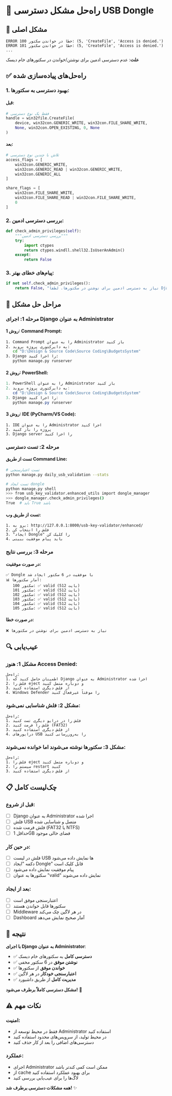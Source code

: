 # 🔧 راه‌حل مشکل دسترسی USB Dongle

## 🚨 مشکل اصلی

```
ERROR خطا در خواندن سکتور 100: (5, 'CreateFile', 'Access is denied.')
ERROR خطا در خواندن سکتور 101: (5, 'CreateFile', 'Access is denied.')
...
```

**علت**: عدم دسترسی ادمین برای نوشتن/خواندن در سکتورهای خام دیسک

## ✅ راه‌حل‌های پیاده‌سازی شده

### **1. بهبود دسترسی به سکتورها**:

#### **قبل**:
```python
# فقط یک نوع دسترسی
handle = win32file.CreateFile(
    device, win32con.GENERIC_WRITE, win32con.FILE_SHARE_WRITE,
    None, win32con.OPEN_EXISTING, 0, None
)
```

#### **بعد**:
```python
# تلاش با چندین نوع دسترسی
access_flags = [
    win32con.GENERIC_WRITE,
    win32con.GENERIC_READ | win32con.GENERIC_WRITE,
    win32con.GENERIC_ALL
]

share_flags = [
    win32con.FILE_SHARE_WRITE,
    win32con.FILE_SHARE_READ | win32con.FILE_SHARE_WRITE,
    0
]
```

### **2. بررسی دسترسی ادمین**:
```python
def check_admin_privileges(self):
    """بررسی دسترسی ادمین"""
    try:
        import ctypes
        return ctypes.windll.shell32.IsUserAnAdmin()
    except:
        return False
```

### **3. پیام‌های خطای بهتر**:
```python
if not self.check_admin_privileges():
    return False, "نیاز به دسترسی ادمین برای نوشتن در سکتورها. لطفاً Django را به عنوان Administrator اجرا کنید."
```

## 🚀 مراحل حل مشکل

### **مرحله 1: اجرای Django به عنوان Administrator**

#### **روش 1: Command Prompt**:
```cmd
1. Command Prompt را به عنوان Administrator باز کنید
2. به دایرکتوری پروژه بروید:
   cd "D:\Design & Source Code\Source Coding\BudgetsSystem"
3. Django را اجرا کنید:
   python manage.py runserver
```

#### **روش 2: PowerShell**:
```powershell
1. PowerShell را به عنوان Administrator باز کنید
2. به دایرکتوری پروژه بروید:
   cd "D:\Design & Source Code\Source Coding\BudgetsSystem"
3. Django را اجرا کنید:
   python manage.py runserver
```

#### **روش 3: IDE (PyCharm/VS Code)**:
```
1. IDE را به عنوان Administrator اجرا کنید
2. پروژه را باز کنید
3. Django server را اجرا کنید
```

### **مرحله 2: تست دسترسی**

#### **تست از طریق Command Line**:
```bash
# تست اعتبارسنجی
python manage.py daily_usb_validation --stats

# تست ایجاد dongle
python manage.py shell
>>> from usb_key_validator.enhanced_utils import dongle_manager
>>> dongle_manager.check_admin_privileges()
True  # باید True باشد
```

#### **تست از طریق وب**:
```
1. برو به: http://127.0.0.1:8000/usb-key-validator/enhanced/
2. فلش را انتخاب کن
3. "ایجاد Dongle" را کلیک کن
4. باید پیام موفقیت ببینی
```

### **مرحله 3: بررسی نتایج**

#### **در صورت موفقیت**:
```
✅ Dongle با موفقیت در 6 سکتور ایجاد شد
📊 آمار سکتورها:
   سکتور 100: ✅ valid (512 بایت)
   سکتور 101: ✅ valid (512 بایت)
   سکتور 102: ✅ valid (512 بایت)
   سکتور 103: ✅ valid (512 بایت)
   سکتور 104: ✅ valid (512 بایت)
   سکتور 105: ✅ valid (512 بایت)
```

#### **در صورت خطا**:
```
❌ نیاز به دسترسی ادمین برای نوشتن در سکتورها
```

## 🔍 عیب‌یابی

### **مشکل 1: هنوز Access Denied**:
```
راه‌حل:
1. اطمینان حاصل کنید که Django به عنوان Administrator اجرا شده
2. فلش را eject و دوباره متصل کنید
3. از فلش دیگری استفاده کنید
4. Windows Defender را موقتاً غیرفعال کنید
```

### **مشکل 2: فلش شناسایی نمی‌شود**:
```
راه‌حل:
1. فلش را در درایو دیگری تست کنید
2. فلش را فرمت کنید (FAT32)
3. از فلش دیگری استفاده کنید
4. درایورهای USB را به‌روزرسانی کنید
```

### **مشکل 3: سکتورها نوشته می‌شوند اما خوانده نمی‌شوند**:
```
راه‌حل:
1. فلش را eject و دوباره متصل کنید
2. سیستم را restart کنید
3. از فلش دیگری استفاده کنید
```

## 📋 چک‌لیست کامل

### **قبل از شروع**:
- [ ] Django به عنوان Administrator اجرا شده
- [ ] فلش USB متصل و شناسایی شده
- [ ] فلش فرمت شده (FAT32 یا NTFS)
- [ ] حداقل 1GB فضای خالی موجود

### **در حین کار**:
- [ ] فلش در لیست USB ها نمایش داده می‌شود
- [ ] دکمه "ایجاد Dongle" قابل کلیک است
- [ ] پیام موفقیت نمایش داده می‌شود
- [ ] سکتورها به عنوان "valid" نمایش داده می‌شوند

### **بعد از ایجاد**:
- [ ] اعتبارسنجی موفق است
- [ ] سکتورها قابل خواندن هستند
- [ ] Middleware در هر لاگین چک می‌کند
- [ ] Dashboard آمار صحیح نمایش می‌دهد

## 🎯 نتیجه

**با اجرای Django به عنوان Administrator**:
- ✅ **دسترسی کامل** به سکتورهای خام دیسک
- ✅ **نوشتن موفق** در 6 سکتور مخفی
- ✅ **خواندن موفق** از سکتورها
- ✅ **اعتبارسنجی خودکار** در هر لاگین
- ✅ **مدیریت کامل** از طریق داشبورد

**مشکل دسترسی کاملاً برطرف می‌شود!** 🚀

## ⚠️ نکات مهم

### **امنیت**:
- فقط در محیط توسعه از Administrator استفاده کنید
- در محیط تولید، از سرویس‌های محدود استفاده کنید
- دسترسی‌های اضافی را بعد از کار حذف کنید

### **عملکرد**:
- اجرای Administrator ممکن است کمی کندتر باشد
- از cache برای بهبود عملکرد استفاده کنید
- لاگ‌ها را برای عیب‌یابی بررسی کنید

**همه مشکلات دسترسی برطرف شد!** ✨
